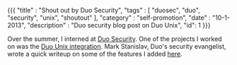 {{{
  "title" : "Shout out by Duo Security",
  "tags"  : [ "duosec", "duo", "security", "unix", "shoutout" ],
  "category" : "self-promotion",
  "date" : "10-1-2013",
  "description" : "Duo security blog post on Duo Unix",
  "id": 1
}}}

Over the summer, I interned at [Duo Security](https://duosecurity.com). One of
the projects I worked on was the [Duo Unix
integration](https://www.duosecurity.com/docs/duounix). Mark Stanislav, Duo's
security evangelist, wrote a quick writeup on some of the features I added
[here](https://blog.duosecurity.com/2013/10/duo-unix-three-new-features-youll-love/).
